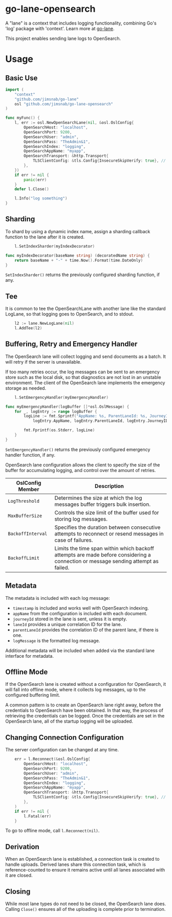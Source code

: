 # go-lane-opensearch

A "lane" is a context that includes logging functionality, combining Go's 'log' 
package with 'context'. Learn more at [go-lane](http://github/jimsnab/go-lane).

This project enables sending lane logs to OpenSearch.

# Usage

## Basic Use
```go
import (
    "context"
    "github.com/jimsnab/go-lane"
	osl "github.com/jimsnab/go-lane-opensearch"
)

func myFunc() {
    l, err := osl.NewOpenSearchLane(nil, &osl.OslConfig{
		OpenSearchHost: "localhost",
		OpenSearchPort: 9200,
		OpenSearchUser: "admin",
		OpenSearchPass: "TheAdmin&1",
		OpenSearchIndex: "logging",
		OpenSearchAppName: "myapp",
		OpenSearchTransport: &http.Transport{
			TLSClientConfig: &tls.Config{InsecureSkipVerify: true}, // insecure: for example only
		},
	})
	if err != nil {
		panic(err)
	}
	defer l.Close()

    l.Info("log something")
}
```

## Sharding

To shard by using a dynamic index name, assign a sharding callback function to the lane
after it is created.

```go
	l.SetIndexSharder(myIndexDecorator)
```

```go
func myIndexDecorator(baseName string) (decoratedName string) {
	return baseName + "-" + time.Now().Format(time.DateOnly)
}
```

`SetIndexSharder()` returns the previously configured sharding function, if any.

## Tee
It is common to tee the OpenSearchLane with another lane like the standard LogLane,
so that logging goes to OpenSearch, and to stdout.

```go
	l2 := lane.NewLogLane(nil)
	l.AddTee(l2)
```

## Buffering, Retry and Emergency Handler
The OpenSearch lane will collect logging and send documents as a batch. It will retry if
the server is unavailable.

If too many retries occur, the log messages can be sent to an emergency store such as
the local disk, so that diagnostics are not lost in an unstable environment. The client
of the OpenSearch lane implements the emergency storage as needed.

```go
	l.SetEmergencyHandler(myEmergencyHandler)
```

```go
func myEmergencyHandler(logBuffer []*osl.OslMessage) {
	for _, logEntry := range logBuffer {
		logLine := fmt.Sprintf("AppName: %s, ParentLaneId: %s, JourneyID: %s, LaneID: %s, LogMessage: %s, Metadata: %+v\n",
			logEntry.AppName, logEntry.ParentLaneId, logEntry.JourneyID, logEntry.LaneID, logEntry.LogMessage, logEntry.Metadata)

		fmt.Fprintf(os.Stderr, logLine)
	}	
}
```

`SetEmergencyHandler()` returns the previously configured emergency handler function, if any.

OpenSearch lane configuration allows the client to specify the size of the buffer for
accumulating logging, and control over the amount of retries.

|OslConfig Member |Description                          |
|-----------------|-------------------------------------|
|`LogThreshold`   | Determines the size at which the log messages buffer triggers bulk insertion. |
|`MaxBufferSize`  | Controls the size limit of the buffer used for storing log messages. |
|`BackoffInterval`|Specifies the duration between consecutive attempts to reconnect or resend messages in case of failures. |
|`BackoffLimit`   | Limits the time span within which backoff attempts are made before considering a connection or message sending attempt as failed. |

## Metadata
The metadata is included with each log message:

* `timestamp` is included and works well with OpenSearch indexing.
* `appName` from the configuration is included with each document.
* `journeyId` stored in the lane is sent, unless it is empty.
* `laneId` provides a unique correlation ID for the lane.
* `parentLaneId` provides the correlation ID of the parent lane, if there is one.
* `logMessage` is the formatted log message.

Additional metadata will be included when added via the standard lane interface for metadata.

## Offline Mode

If the OpenSearch lane is created without a configuration for OpenSearch, it will fall into
offline mode, where it collects log messages, up to the configured buffering limit.

A common pattern is to create an OpenSearch lane right away, before the credentials to
OpenSearch have been obtained. In that way, the process of retrieving the credentials can
be logged. Once the credentials are set in the OpenSearch lane, all of the startup logging
will be uploaded.

## Changing Connection Configuration

The server configuration can be changed at any time.

```go
	err = l.Reconnect(&osl.OslConfig{
		OpenSearchHost: "localhost",
		OpenSearchPort: 9200,
		OpenSearchUser: "admin",
		OpenSearchPass: "TheAdmin&1",
		OpenSearchIndex: "logging",
		OpenSearchAppName: "myapp",
		OpenSearchTransport: &http.Transport{
			TLSClientConfig: &tls.Config{InsecureSkipVerify: true}, // insecure: for example only
		},
	)
	if err != nil {
		l.Fatal(err)
	}
```

To go to offline mode, call `l.Reconnect(nil)`.

## Derivation

When an OpenSearch lane is established, a connection task is created to handle uploads. Derived lanes share this connection task, which is reference-counted to ensure it remains active until all lanes associated with it are closed.

## Closing

While most lane types do not need to be closed, the OpenSearch lane does. Calling `Close()`
ensures all of the uploading is complete prior to termination.
